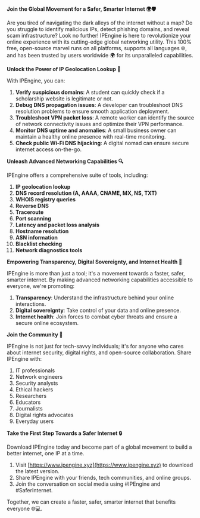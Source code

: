 **Join the Global Movement for a Safer, Smarter Internet 🌍🛡️**

Are you tired of navigating the dark alleys of the internet without a map? Do you struggle to identify malicious IPs, detect phishing domains, and reveal scam infrastructure? Look no further! IPEngine is here to revolutionize your online experience with its cutting-edge global networking utility. This 100% free, open-source marvel runs on all platforms, supports all languages 🌐, and has been trusted by users worldwide 🌍 for its unparalleled capabilities.

**Unlock the Power of IP Geolocation Lookup 🔑**

With IPEngine, you can:

1. **Verify suspicious domains**: A student can quickly check if a scholarship website is legitimate or not.
2. **Debug DNS propagation issues**: A developer can troubleshoot DNS resolution problems to ensure smooth application deployment.
3. **Troubleshoot VPN packet loss**: A remote worker can identify the source of network connectivity issues and optimize their VPN performance.
4. **Monitor DNS uptime and anomalies**: A small business owner can maintain a healthy online presence with real-time monitoring.
5. **Check public Wi-Fi DNS hijacking**: A digital nomad can ensure secure internet access on-the-go.

**Unleash Advanced Networking Capabilities 🔍**

IPEngine offers a comprehensive suite of tools, including:

1. **IP geolocation lookup**
2. **DNS record resolution (A, AAAA, CNAME, MX, NS, TXT)**
3. **WHOIS registry queries**
4. **Reverse DNS**
5. **Traceroute**
6. **Port scanning**
7. **Latency and packet loss analysis**
8. **Hostname resolution**
9. **ASN information**
10. **Blacklist checking**
11. **Network diagnostics tools**

**Empowering Transparency, Digital Sovereignty, and Internet Health 📡**

IPEngine is more than just a tool; it's a movement towards a faster, safer, smarter internet. By making advanced networking capabilities accessible to everyone, we're promoting:

1. **Transparency**: Understand the infrastructure behind your online interactions.
2. **Digital sovereignty**: Take control of your data and online presence.
3. **Internet health**: Join forces to combat cyber threats and ensure a secure online ecosystem.

**Join the Community 🚀**

IPEngine is not just for tech-savvy individuals; it's for anyone who cares about internet security, digital rights, and open-source collaboration. Share IPEngine with:

1. IT professionals
2. Network engineers
3. Security analysts
4. Ethical hackers
5. Researchers
6. Educators
7. Journalists
8. Digital rights advocates
9. Everyday users

**Take the First Step Towards a Safer Internet 🔒**

Download IPEngine today and become part of a global movement to build a better internet, one IP at a time.

1. Visit [https://www.ipengine.xyz](https://www.ipengine.xyz) to download the latest version.
2. Share IPEngine with your friends, tech communities, and online groups.
3. Join the conversation on social media using #IPEngine and #SaferInternet.

Together, we can create a faster, safer, smarter internet that benefits everyone 🌐💻.